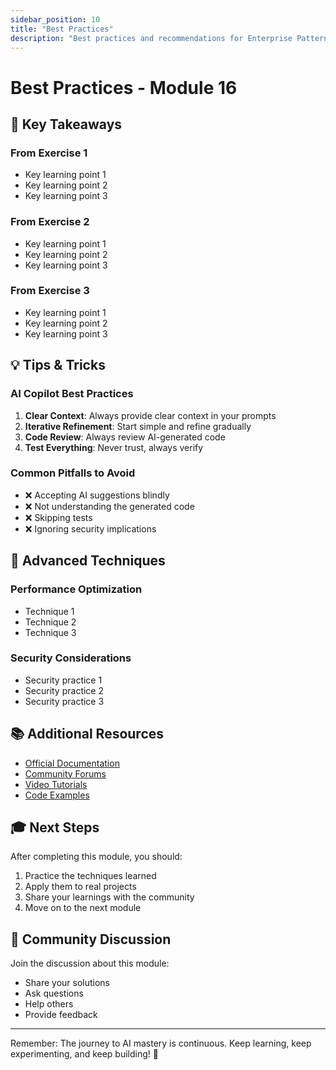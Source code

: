 ```yaml
---
sidebar_position: 10
title: "Best Practices"
description: "Best practices and recommendations for Enterprise Patterns"
---
```


# Best Practices - Module 16

## 🎯 Key Takeaways

### From Exercise 1
- Key learning point 1
- Key learning point 2
- Key learning point 3

### From Exercise 2
- Key learning point 1
- Key learning point 2
- Key learning point 3

### From Exercise 3
- Key learning point 1
- Key learning point 2
- Key learning point 3

## 💡 Tips & Tricks

### AI Copilot Best Practices
1. **Clear Context**: Always provide clear context in your prompts
2. **Iterative Refinement**: Start simple and refine gradually
3. **Code Review**: Always review AI-generated code
4. **Test Everything**: Never trust, always verify

### Common Pitfalls to Avoid
- ❌ Accepting AI suggestions blindly
- ❌ Not understanding the generated code
- ❌ Skipping tests
- ❌ Ignoring security implications

## 🚀 Advanced Techniques

### Performance Optimization
- Technique 1
- Technique 2
- Technique 3

### Security Considerations
- Security practice 1
- Security practice 2
- Security practice 3

## 📚 Additional Resources

- [Official Documentation](#)
- [Community Forums](#)
- [Video Tutorials](#)
- [Code Examples](#)

## 🎓 Next Steps

After completing this module, you should:
1. Practice the techniques learned
2. Apply them to real projects
3. Share your learnings with the community
4. Move on to the next module

## 💬 Community Discussion

Join the discussion about this module:
- Share your solutions
- Ask questions
- Help others
- Provide feedback

---

Remember: The journey to AI mastery is continuous. Keep learning, keep experimenting, and keep building! 🚀
